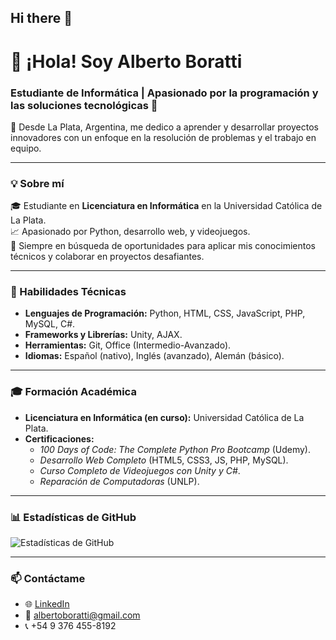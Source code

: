 ## Hi there 👋
# 👋 ¡Hola! Soy Alberto Boratti
### Estudiante de Informática | Apasionado por la programación y las soluciones tecnológicas 🚀  

📍 Desde La Plata, Argentina, me dedico a aprender y desarrollar proyectos innovadores con un enfoque en la resolución de problemas y el trabajo en equipo.

---

### 💡 Sobre mí
🎓 Estudiante en **Licenciatura en Informática** en la Universidad Católica de La Plata.  
📈 Apasionado por Python, desarrollo web, y videojuegos.  
🌟 Siempre en búsqueda de oportunidades para aplicar mis conocimientos técnicos y colaborar en proyectos desafiantes.

---

### 🔧 Habilidades Técnicas
- **Lenguajes de Programación:** Python, HTML, CSS, JavaScript, PHP, MySQL, C#.  
- **Frameworks y Librerías:** Unity, AJAX.  
- **Herramientas:** Git, Office (Intermedio-Avanzado).  
- **Idiomas:** Español (nativo), Inglés (avanzado), Alemán (básico).

---
<!--### 📂 Proyectos Destacados
- **[Generador de Cartas de Presentación](https://github.com/AitoBoratti/carta-presentacion):**  
  Herramienta personalizada en Python para generar cartas laborales adaptadas a cada empresa.  
  ![Demo del proyecto](https://via.placeholder.com/600x300?text=Demo+del+Generador+de+Cartas)

- **[Snake Game](https://github.com/AitoBoratti/snake-game):**  
  Una implementación del clásico juego de la serpiente usando Python y Turtle.  
  ![Snake Game](https://via.placeholder.com/600x300?text=Gameplay+de+Snake)

- **[Portafolio de Ejercicios](https://github.com/AitoBoratti/Python):**  
  Colección de ejercicios resueltos para reforzar conceptos clave en Python.

--- -->
### 🎓 Formación Académica
- **Licenciatura en Informática (en curso):** Universidad Católica de La Plata.  
- **Certificaciones:**  
  - *100 Days of Code: The Complete Python Pro Bootcamp* (Udemy).  
  - *Desarrollo Web Completo* (HTML5, CSS3, JS, PHP, MySQL).  
  - *Curso Completo de Videojuegos con Unity y C#*.  
  - *Reparación de Computadoras* (UNLP).

---

### 📊 Estadísticas de GitHub
![Estadísticas de GitHub](https://github-readme-stats.vercel.app/api?username=AitoBoratti&show_icons=true&theme=radical)

---

### 📫 Contáctame
- 🌐 [LinkedIn](https://www.linkedin.com/in/alberto-a-boratti)  
- 📧 albertoboratti@gmail.com  
- 📞 +54 9 376 455-8192  

<!--
**AitoBoratti/AitoBoratti** is a ✨ _special_ ✨ repository because its `README.md` (this file) appears on your GitHub profile.

Here are some ideas to get you started:

- 🔭 I’m currently working on ...
- 🌱 I’m currently learning ...
- 👯 I’m looking to collaborate on ...
- 🤔 I’m looking for help with ...
- 💬 Ask me about ...
- 📫 How to reach me: ...
- 😄 Pronouns: ...
- ⚡ Fun fact: ...
-->
